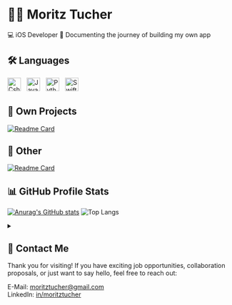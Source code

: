 # 👨‍💻 Moritz Tucher

💻 iOS Developer 🌟 Documenting the journey of building my own app

## 🛠️ Languages
<img align="left" alt="Csharp" width="30px" style="padding-right:10px;" src='https://cdn.jsdelivr.net/gh/devicons/devicon/icons/csharp/csharp-original.svg'>
<img align="left" alt="Java" width="30px" style="padding-right:10px;" src='https://cdn.jsdelivr.net/gh/devicons/devicon/icons/java/java-original.svg'>
<img align="left" alt="Python" width="30px" style="padding-right:10px;" src='https://cdn.jsdelivr.net/gh/devicons/devicon/icons/python/python-original.svg'>
<img align="left" alt="Swift" width="30px" style="padding-right:10px;" src='https://cdn.jsdelivr.net/gh/devicons/devicon/icons/swift/swift-original.svg'>
<br /><br />

<!-- 
## 📱 My Apps

-->

## 📗 Own Projects
[![Readme Card](https://github-readme-stats.vercel.app/api/pin/?username=moritztucher&repo=RSS-Feed-Reader&show_owner=true&theme=github_dark)](https://github.com/moritztucher/RSS-Feed-Reader)

## 📙 Other
[![Readme Card](https://github-readme-stats.vercel.app/api/pin/?username=moritztucher&repo=iOS-Conferences-2025&show_owner=true&theme=github_dark)]([https://github.com/moritztucher/RSS-Feed-Reader](https://github.com/moritztucher/iOS-Conferences-2025))

<!-- 
## 📙 Open-Source Contribution
Coming Soon

## 📘 Learning Repros
[![Readme Card](https://github-readme-stats.vercel.app/api/pin/?username=moritztucher&repo=100DaysOfSwiftUI&show_owner=true&theme=github_dark)](https://github.com/moritztucher/100Days-of-SwiftUI)
-->

## 📊 GitHub Profile Stats
[![Anurag's GitHub stats](https://github-readme-stats.vercel.app/api?username=moritztucher&theme=github_dark&show_icons=true)](https://github.com/moritztucher) ![Top Langs](https://github-readme-stats.vercel.app/api/top-langs/?username=moritztucher&theme=github_dark&layout=compact)
<details> 
  <summary></summary>
  <b>Note:</b> Top languages is only a metric of the languages my public code consists of and doesn't reflect experience or skill level.
</details>


## 📩 Contact Me
Thank you for visiting! If you have exciting job opportunities, collaboration proposals, or just want to say hello, feel free to reach out: 

E-Mail: [moritztucher@gmail.com][mail] <br />
LinkedIn: [in/moritztucher][linkedin]


<!-- 
### Commands for Links (GitHub Stats and Readme Card)
&show_icons=true
&show_owner=true
&theme=github_dark

### Links 
https://github.com/devicons/devicon/tree/v2.15.1/icons
https://github.com/DenverCoder1/
https://github.com/anuraghazra/github-readme-stats
-->

[mail]: mailto:moritztucher@gmail.com
[linkedin]: https://www.linkedin.com/in/moritztucher/
